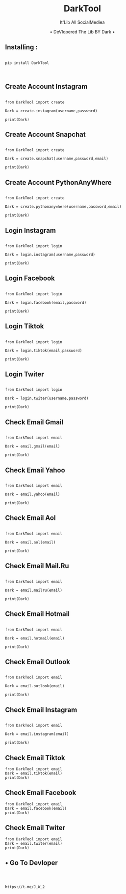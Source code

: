 <h1 align="center">DarkTool</h1>
<p align="center">It'Lib All SocialMediea</p>

<p align="center"> • DeVlopered The Lib BY Dark • </p>




## Installing :

```

pip install DarkTool



```

## Create Account Instagram

```

from DarkTool import create

Dark = create.instagram(username,password)

print(Dark)

```

## Create Account Snapchat
```

from DarkTool import create

Dark = create.snapchat(username,password,email)

print(Dark)

```

## Create Account PythonAnyWhere

```

from DarkTool import create

Dark = create.pythonanywhere(username,password,email)

print(Dark)

```

## Login Instagram

```

from DarkTool import login

Dark = login.instagram(username,password)

print(Dark)

```

## Login Facebook

```

from DarkTool import login

Dark = login.facebook(email,password)

print(Dark)

```

## Login Tiktok

```

from DarkTool import login

Dark = login.tiktok(email,password)

print(Dark)

```

## Login Twiter

```

from DarkTool import login

Dark = login.twiter(username,password)

print(Dark)

```

## Check Email Gmail

```

from DarkTool import email

Dark = email.gmail(email)

print(Dark)

```

## Check Email Yahoo

```

from DarkTool import email

Dark = email.yahoo(email)

print(Dark)

```

## Check Email Aol

```

from DarkTool import email

Dark = email.aol(email)

print(Dark)

```

## Check Email Mail.Ru

```

from DarkTool import email

Dark = email.mailru(email)

print(Dark)

```

## Check Email Hotmail

```

from DarkTool import email

Dark = email.hotmail(email)

print(Dark)

```

## Check Email Outlook

```

from DarkTool import email

Dark = email.outlook(email)

print(Dark)

```

## Check Email Instagram

```

from DarkTool import email

Dark = email.instagram(email)

print(Dark)

```

## Check Email Tiktok
```
from DarkTool import email
Dark = email.tiktok(email)
print(Dark)
```
## Check Email Facebook
```
from DarkTool import email
Dark = email.facebook(email)
print(Dark)
```
## Check Email Twiter
```
from DarkTool import email
Dark = email.twiter(email)
print(Dark)
```


## • Go To Devloper

```



https://t.me/J_W_2

```



